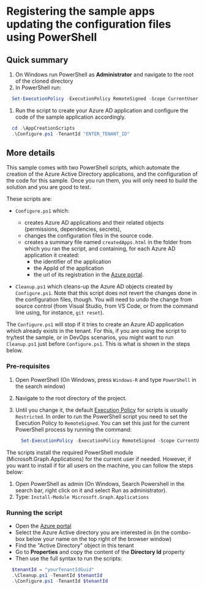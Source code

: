 # Registering the sample apps updating the configuration files using PowerShell

## Quick summary

1. On Windows run PowerShell as **Administrator** and navigate to the root of the cloned directory
1. In PowerShell run:

```PowerShell
  Set-ExecutionPolicy -ExecutionPolicy RemoteSigned -Scope CurrentUser
```

1. Run the script to create your Azure AD application and configure the code of the sample application accordingly.

```PowerShell
  cd .\AppCreationScripts
  .\Configure.ps1 -TenantId "ENTER_TENANT_ID"
```

## More details

This sample comes with two PowerShell scripts, which automate the creation of the Azure Active Directory applications, and the configuration of the code for this sample. Once you run them, you will only need to build the solution and you are good to test.

These scripts are:

- `Configure.ps1` which:

  - creates Azure AD applications and their related objects (permissions, dependencies, secrets),
  - changes the configuration files in the source code.
  - creates a summary file named `createdApps.html` in the folder from which you ran the script, and containing, for each Azure AD application it created:
    - the identifier of the application
    - the AppId of the application
    - the url of its registration in the [Azure portal](https://portal.azure.com).

- `Cleanup.ps1` which cleans-up the Azure AD objects created by `Configure.ps1`. Note that this script does not revert the changes done in the configuration files, though. You will need to undo the change from source control (from Visual Studio, from VS Code, or from the command line using, for instance, `git reset`).

The `Configure.ps1` will stop if it tries to create an Azure AD application which already exists in the tenant. For this, if you are using the script to try/test the sample, or in DevOps scenarios, you might want to run `Cleanup.ps1` just before `Configure.ps1`. This is what is shown in the steps below.

### Pre-requisites

1. Open PowerShell (On Windows, press `Windows-R` and type `PowerShell` in the search window)
1. Navigate to the root directory of the project.
1. Until you change it, the default [Execution Policy](https:/go.microsoft.com/fwlink/?LinkID=135170) for scripts is usually `Restricted`. In order to run the PowerShell script you need to set the Execution Policy to `RemoteSigned`. You can set this just for the current PowerShell process by running the command:

   ```PowerShell
     Set-ExecutionPolicy -ExecutionPolicy RemoteSigned -Scope CurrentUser
   ```

The scripts install the required PowerShell module (Microsoft.Graph.Applications) for the current user if needed. However, if you want to install if for all users on the machine, you can follow the steps below:

1. Open PowerShell as admin (On Windows, Search Powershell in the search bar, right click on it and select Run as administrator).
2. Type: `Install-Module Microsoft.Graph.Applications`

### Running the script

- Open the [Azure portal](https://portal.azure.com)
- Select the Azure Active directory you are interested in (in the combo-box below your name on the top right of the browser window)
- Find the "Active Directory" object in this tenant
- Go to **Properties** and copy the content of the **Directory Id** property
- Then use the full syntax to run the scripts:

```PowerShell
  $tenantId = "yourTenantIdGuid"
  .\Cleanup.ps1 -TenantId $tenantId
  .\Configure.ps1 -TenantId $tenantId
```
